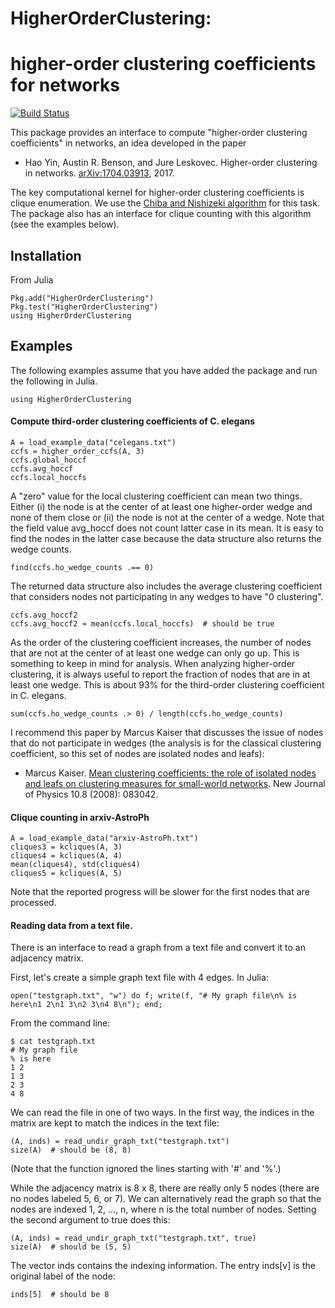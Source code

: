 # HigherOrderClustering:
#
# higher-order clustering coefficients for networks

[![Build Status](https://travis-ci.org/arbenson/HigherOrderClustering.jl.svg?branch=master)](https://travis-ci.org/arbenson/HigherOrderClustering.jl)

This package provides an interface to compute "higher-order clustering
coefficients" in networks, an idea developed in the paper

- Hao Yin, Austin R. Benson, and Jure Leskovec. Higher-order clustering in networks. [arXiv:1704.03913](https://arxiv.org/abs/1704.03913), 2017.

The key computational kernel for
higher-order clustering coefficients is clique enumeration. We use the
[Chiba and Nishizeki algorithm](http://www.ecei.tohoku.ac.jp/alg/nishizeki/sub/j/DVD/PDF_J/J053.pdf)
for this task. The package also has an interface for clique counting with this algorithm (see the examples below).

## Installation
From Julia
```
Pkg.add("HigherOrderClustering")
Pkg.test("HigherOrderClustering")
using HigherOrderClustering
```

## Examples
The following examples assume that you have added the package and run the following in Julia.
```
using HigherOrderClustering
```

#### Compute third-order clustering coefficients of C. elegans
```
A = load_example_data("celegans.txt")
ccfs = higher_order_ccfs(A, 3)
ccfs.global_hoccf
ccfs.avg_hoccf
ccfs.local_hoccfs
```

A "zero" value for the local clustering coefficient can mean two things. Either
(i) the node is at the center of at least one higher-order wedge and none of
them close or (ii) the node is not at the center of a wedge.  Note that the
field value avg_hoccf does not count latter case in its mean.  It is easy to
find the nodes in the latter case because the data structure also returns the
wedge counts.
```
find(ccfs.ho_wedge_counts .== 0)
```

The returned data structure also includes the average clustering coefficient
that considers nodes not participating in any wedges to have "0 clustering".
```
ccfs.avg_hoccf2
ccfs.avg_hoccf2 ≈ mean(ccfs.local_hoccfs)  # should be true
```

As the order of the clustering coefficient increases, the number of nodes
that are not at the center of at least one wedge can only go up. This is
something to keep in mind for analysis. When analyzing higher-order clustering,
it is always useful to report the fraction of nodes that are in at least one wedge.
This is about 93% for the third-order clustering coefficient in C. elegans.
```
sum(ccfs.ho_wedge_counts .> 0) / length(ccfs.ho_wedge_counts)
```

I recommend this paper by Marcus Kaiser that discusses the issue of nodes that do not participate
in wedges (the analysis is for the classical clustering coefficient, so this set of nodes are
isolated nodes and leafs):

- Marcus Kaiser. [Mean clustering coefficients: the role of isolated nodes and leafs on clustering measures for small-world networks](http://iopscience.iop.org/article/10.1088/1367-2630/10/8/083042). New Journal of Physics 10.8 (2008): 083042.



#### Clique counting in arxiv-AstroPh
```
A = load_example_data("arxiv-AstroPh.txt")
cliques3 = kcliques(A, 3)
cliques4 = kcliques(A, 4)
mean(cliques4), std(cliques4)
cliques5 = kcliques(A, 5)
```
Note that the reported progress will be slower for the first nodes that are
processed.

#### Reading data from a text file.
There is an interface to read a graph from a text file and convert it to
an adjacency matrix.

First, let's create a simple graph text file with 4 edges. In Julia:
```
open("testgraph.txt", "w") do f; write(f, "# My graph file\n% is here\n1 2\n1 3\n2 3\n4 8\n"); end;
```

From the command line:
```
$ cat testgraph.txt
# My graph file
% is here
1 2
1 3
2 3
4 8
```

We can read the file in one of two ways. In the first way, the indices in the
matrix are kept to match the indices in the text file:
```
(A, inds) = read_undir_graph_txt("testgraph.txt")
size(A)  # should be (8, 8)
```
(Note that the function ignored the lines starting with '#' and '%'.)

While the adjacency matrix is 8 x 8, there are really only 5 nodes (there are no
nodes labeled 5, 6, or 7). We can alternatively read the graph so that the nodes
are indexed 1, 2, ..., n, where n is the total number of nodes. Setting the second
argument to true does this:
```
(A, inds) = read_undir_graph_txt("testgraph.txt", true)
size(A)  # should be (5, 5)
```
The vector inds contains the indexing information. The entry
inds[v] is the original label of the node:
```
inds[5]  # should be 8
```
